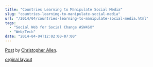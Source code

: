 ```yaml
---
title: "Countries Learning to Manipulate Social Media"
slug: "countries-learning-to-manipulate-social-media"
url: "/2014/04/countries-learning-to-manipulate-social-media.html"
tags:
  - "Social Web for Social Change #SW4SX"
  - "Web/Tech"
date: "2014-04-04T12:02:00-07:00"
---
```

<div id="fb-root"></div> <script>(function(d, s, id) { var js, fjs = d.getElementsByTagName(s)[0]; if (d.getElementById(id)) return; js = d.createElement(s); js.id = id; js.src = "//connect.facebook.net/en_US/all.js#xfbml=1"; fjs.parentNode.insertBefore(js, fjs); }(document, 'script', 'facebook-jssdk'));</script>
<div class="fb-post" data-href="https://www.facebook.com/ChristopherRayAllen/posts/10152331040675540" data-width="600"><div class="fb-xfbml-parse-ignore"><a href="https://www.facebook.com/ChristopherRayAllen/posts/10152331040675540">Post</a> by <a href="https://www.facebook.com/ChristopherRayAllen">Christopher Allen</a>.</div></div>
<p class="previous"><a href="/previous/2014/04/countries-learning-to-manipulate-social-media.html" rel="syndication">orginal layout</a></p>
